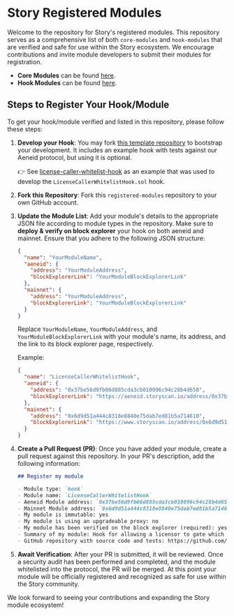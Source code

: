 # Story Registered Modules

Welcome to the repository for Story's registered modules. This repository serves as a comprehensive list of both `core-modules` and `hook-modules` that are verified and safe for use within the Story ecosystem. We encourage contributions and invite module developers to submit their modules for registration.

- **Core Modules** can be found [here](https://github.com/storyprotocol/protocol-core-v1/tree/main/contracts/modules).
- **Hook Modules** can be found [here](https://github.com/storyprotocol/protocol-periphery-v1/tree/main/contracts/hooks).

## Steps to Register Your Hook/Module

To get your hook/module verified and listed in this repository, please follow these steps:

1. **Develop your Hook**: You may fork [this template repository](https://github.com/storyprotocol/hook-dev-template) to bootstrap your development. It includes an example hook with tests against our Aeneid protocol, but using it is optional.

   👉 See [license-caller-whitelist-hook](https://github.com/jacob-tucker/license-caller-whitelist-hook) as an example that was used to develop the `LicenseCallerWhitelistHook.sol` hook.

2. **Fork this Repository**: Fork this `registered-modules` repository to your own GitHub account.

3. **Update the Module List**: Add your module's details to the appropriate JSON file according to module types in the repository. Make sure to **deploy & verify on block explorer** your hook on both aeneid and mainnet. Ensure that you adhere to the following JSON structure:

   ```json
   {
     "name": "YourModuleName",
     "aeneid": {
       "address": "YourModuleAddress",
       "blockExplorerLink": "YourModuleBlockExplorerLink"
     },
     "mainnet": {
       "address": "YourModuleAddress",
       "blockExplorerLink": "YourModuleBlockExplorerLink"
     }
   }
   ```

   Replace `YourModuleName`, `YourModuleAddress`, and `YourModuleBlockExplorerLink` with your module's name, its address, and the link to its block explorer page, respectively.

   Example:

   ```json
   {
     "name": "LicenseCallerWhitelistHook",
     "aeneid": {
       "address": "0x37be56d9fb06d885cda3cb010096c94c28b4d658",
       "blockExplorerLink": "https://aeneid.storyscan.io/address/0x37be56d9fb06d885cda3cb010096c94c28b4d658?tab=contract"
     },
     "mainnet": {
       "address": "0x6d9d51a444c8318e8840e75dab7ed81b5a714610",
       "blockExplorerLink": "https://www.storyscan.io/address/0x6d9d51a444c8318e8840e75dab7ed81b5a714610?tab=contract"
     }
   }
   ```

4. **Create a Pull Request (PR)**: Once you have added your module, create a pull request against this repository. In your PR's description, add the following information:

   ```md
   ## Register my module

   - Module type: `hook`
   - Module name: `LicenseCallerWhitelistHook`
   - Aeneid Module address: `0x37be56d9fb06d885cda3cb010096c94c28b4d658`
   - Mainnet Module address: `0x6d9d51a444c8318e8840e75dab7ed81b5a714610`
   - My module is immutable: yes
   - My module is using an upgradeable proxy: no
   - My module has been verified on the block explorer (required): yes
   - Summary of my module: Hook for allowing a licensor to gate which addresses can mint a license. The licensor can add/remove an address at any time.
   - GitHub repository with source code and tests: https://github.com/jacob-tucker/license-caller-whitelist-hook
   ```

5. **Await Verification**: After your PR is submitted, it will be reviewed. Once a security audit has been performed and completed, and the module whitelisted into the protocol, the PR will be merged. At this point your module will be officially registered and recognized as safe for use within the Story community.

We look forward to seeing your contributions and expanding the Story module ecosystem!
